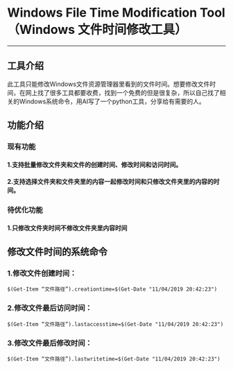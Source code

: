 # Windows File Time Modification Tool（Windows 文件时间修改工具）
---
## 工具介绍
此工具只能修改Windows文件资源管理器里看到的文件时间。想要修改文件时间，在网上找了很多工具都要收费，找到一个免费的但是很复杂，所以自己找了相关的Windows系统命令，用AI写了一个python工具，分享给有需要的人。
## 功能介绍
### 现有功能
#### 1.支持批量修改文件夹和文件的创建时间、修改时间和访问时间。
#### 2.支持选择文件夹和文件夹里的内容一起修改时间和只修改文件夹里的内容的时间。
### 待优化功能
#### 1.只修改文件夹时间不修改文件夹里内容时间
## 修改文件时间的系统命令
### 1.修改文件创建时间：
`$(Get-Item “文件路径”).creationtime=$(Get-Date "11/04/2019 20:42:23")`
### 2.修改文件最后访问时间：
`$(Get-Item “文件路径”).lastaccesstime=$(Get-Date "11/04/2019 20:42:23")`
### 3.修改文件最后修改时间：
`$(Get-Item “文件路径”).lastwritetime=$(Get-Date "11/04/2019 20:42:23")`
